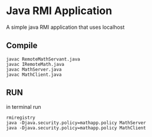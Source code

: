 # Java RMI Application

A simple java RMI application that uses localhost


## Compile

```
javac RemoteMathServant.java
javac IRemoteMath.java
javac MathServer.java
javac MathClient.java
```

## RUN
in terminal run
```
rmiregistry
java -Djava.security.policy=mathapp.policy MathServer
java -Djava.security.policy=mathapp.policy MathClient
```

